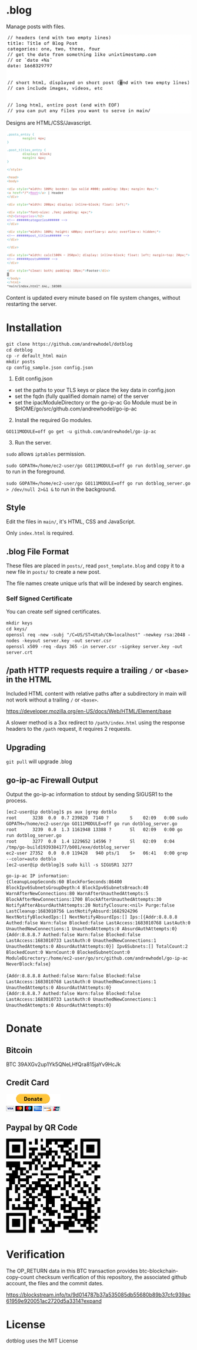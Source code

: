 # .blog

Manage posts with files.

![Make new posts with .blog files.](/readme_resources/post.blog.png)

Designs are HTML/CSS/Javascript.

![Write designs in HTML/CSS/JavaScript.](/readme_resources/index.html.png)

Content is updated every minute based on file system changes, without restarting the server.

# Installation

```
git clone https://github.com/andrewhodel/dotblog
cd dotblog
cp -r default_html main
mkdir posts
cp config_sample.json config.json
```

1. Edit config.json

* set the paths to your TLS keys or place the key data in config.json
* set the fqdn (fully qualified domain name) of the server
* set the ipacModuleDirectory or the go-ip-ac Go Module must be in $HOME/go/src/github.com/andrewhodel/go-ip-ac

2. Install the required Go modules.

```
GO111MODULE=off go get -u github.com/andrewhodel/go-ip-ac
```

3. Run the server.

`sudo` allows `iptables` permission.

`sudo GOPATH=/home/ec2-user/go GO111MODULE=off go run dotblog_server.go` to run in the foreground.

`sudo GOPATH=/home/ec2-user/go GO111MODULE=off go run dotblog_server.go > /dev/null 2>&1 &` to run in the background.

## Style

Edit the files in `main/`, it's HTML, CSS and JavaScript.

Only `index.html` is required.

## .blog File Format

These files are placed in `posts/`, read `post_template.blog` and copy it to a new file in `posts/` to create a new post.

The file names create unique urls that will be indexed by search engines.

### Self Signed Certificate

You can create self signed certificates.

```
mkdir keys
cd keys/
openssl req -new -subj "/C=US/ST=Utah/CN=localhost" -newkey rsa:2048 -nodes -keyout server.key -out server.csr
openssl x509 -req -days 365 -in server.csr -signkey server.key -out server.crt
```

## /path HTTP requests require a trailing `/` or `<base>` in the HTML

Included HTML content with relative paths after a subdirectory in main will not work without a trailing `/` or `<base>`.

https://developer.mozilla.org/en-US/docs/Web/HTML/Element/base

A slower method is a 3xx redirect to `/path/index.html` using the response headers to the `/path` request, it requires 2 requests.

## Upgrading

`git pull` will upgrade .blog

## go-ip-ac Firewall Output

Output the go-ip-ac information to stdout by sending SIGUSR1 to the process.

```
[ec2-user@ip dotblog]$ ps aux |grep dotblo
root      3238  0.0  0.7 239820  7140 ?        S    02:09   0:00 sudo GOPATH=/home/ec2-user/go GO111MODULE=off go run dotblog_server.go
root      3239  0.0  1.3 1161948 13388 ?       Sl   02:09   0:00 go run dotblog_server.go
root      3277  0.0  1.4 1229652 14596 ?       Sl   02:09   0:04 /tmp/go-build1939384177/b001/exe/dotblog_server
ec2-user 27352  0.0  0.0 119428   940 pts/1    S+   06:41   0:00 grep --color=auto dotblo
[ec2-user@ip dotblog]$ sudo kill -s SIGUSR1 3277
```

```
go-ip-ac IP information:
{CleanupLoopSeconds:60 BlockForSeconds:86400 BlockIpv6SubnetsGroupDepth:4 BlockIpv6SubnetsBreach:40 WarnAfterNewConnections:80 WarnAfterUnauthedAttempts:5 BlockAfterNewConnections:1700 BlockAfterUnauthedAttempts:30 NotifyAfterAbsurdAuthAttempts:20 NotifyClosure:<nil> Purge:false LastCleanup:1683010756 LastNotifyAbsurd:1682924296 NextNotifyBlockedIps:[] NextNotifyAbsurdIps:[] Ips:[{Addr:8.8.8.8 Authed:false Warn:false Blocked:false LastAccess:1683010768 LastAuth:0 UnauthedNewConnections:1 UnauthedAttempts:0 AbsurdAuthAttempts:0} {Addr:8.8.8.7 Authed:false Warn:false Blocked:false LastAccess:1683010733 LastAuth:0 UnauthedNewConnections:1 UnauthedAttempts:0 AbsurdAuthAttempts:0}] Ipv6Subnets:[] TotalCount:2 BlockedCount:0 WarnCount:0 BlockedSubnetCount:0 ModuleDirectory:/home/ec2-user/go/src/github.com/andrewhodel/go-ip-ac NeverBlock:false}

{Addr:8.8.8.8 Authed:false Warn:false Blocked:false LastAccess:1683010768 LastAuth:0 UnauthedNewConnections:1 UnauthedAttempts:0 AbsurdAuthAttempts:0}
{Addr:8.8.8.7 Authed:false Warn:false Blocked:false LastAccess:1683010733 LastAuth:0 UnauthedNewConnections:1 UnauthedAttempts:0 AbsurdAuthAttempts:0}
```

# Donate

## Bitcoin
BTC 39AXGv2up1Yk5QNeLHfQra815jaYv9HcJk

## Credit Card
[![Paypal Donation](/readme_resources/paypal_donate_button.gif "Paypal Donation")](https://www.paypal.com/donate/?hosted_button_id=5XCWCGPC2FBU6)

## Paypal by QR Code
![Paypal QR Donation](/readme_resources/paypal_donate_qr.png "Paypal QR Donation")

# Verification

The OP_RETURN data in this BTC transaction provides btc-blockchain-copy-count checksum verification of this repository, the associated github account, the files and the commit dates.

https://blockstream.info/tx/9d014787b37a535085db55680b89b37cfc939ac61959e920051ac2720d5a3314?expand

# License

dotblog uses the MIT License
